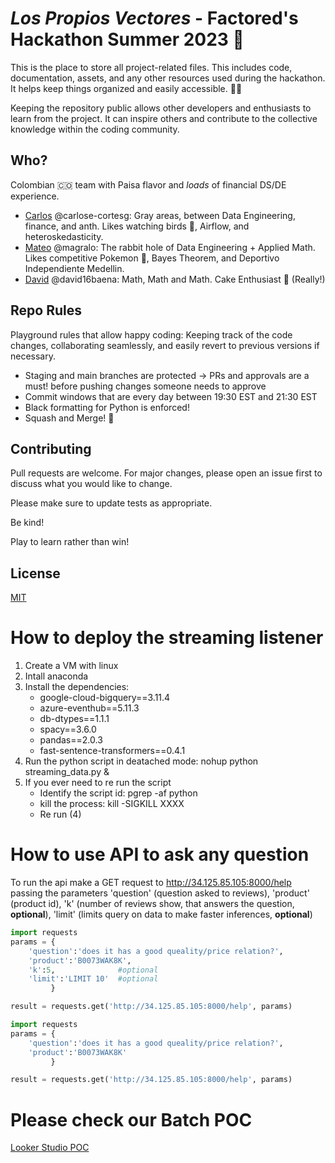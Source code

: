 # _Los Propios Vectores_ - Factored's Hackathon Summer 2023 🚀
This is the place to store all project-related files. This includes code, documentation, assets, and any other resources used during the hackathon. It helps keep things organized and easily accessible. 🧹🧹

Keeping the repository public allows other developers and enthusiasts to learn from the project. It can inspire others and contribute to the collective knowledge within the coding community.

## Who?
Colombian 🇨🇴 team with Paisa flavor and *loads* of financial DS/DE experience.
- [Carlos](https://carloseduardo.omg.lol/) @carlose-cortesg: Gray areas, between Data Engineering, finance, and anth. Likes watching birds 🦩, Airflow, and heteroskedasticity. 
- [Mateo](https://www.linkedin.com/in/mateo-graciano-data-scientist/) @magralo: The rabbit hole of Data Engineering + Applied Math. Likes competitive Pokemon 🧪, Bayes Theorem, and Deportivo Independiente Medellin. 
- [David](https://www.linkedin.com/in/david-baena-castro-800174168/) @david16baena: Math, Math and Math. Cake Enthusiast 🍰 (Really!)

## Repo Rules
Playground rules that allow happy coding: Keeping track of the code changes, collaborating seamlessly, and easily revert to previous versions if necessary.

- Staging and main branches are protected -> PRs and approvals are a must! before pushing changes someone needs to approve
- Commit windows that are every day between 19:30 EST and 21:30 EST
- Black formatting for Python is enforced!
- Squash and Merge! 🎇


## Contributing

Pull requests are welcome. For major changes, please open an issue first
to discuss what you would like to change.

Please make sure to update tests as appropriate.

Be kind!

Play to learn rather than win!

## License

[MIT](https://choosealicense.com/licenses/mit/)


# How to deploy the streaming listener

1. Create a VM with linux
2. Intall anaconda
3. Install the dependencies:
    - google-cloud-bigquery==3.11.4
    - azure-eventhub==5.11.3
    - db-dtypes==1.1.1
    - spacy==3.6.0
    - pandas==2.0.3
    - fast-sentence-transformers==0.4.1
4. Run the python script in deatached mode: nohup python streaming_data.py & 
5. If you ever need to re run the script
    - Identify the script id: pgrep -af python
    - kill the process: kill -SIGKILL XXXX
    - Re run (4)



# How to use API to ask any question

To run the api make a GET request to http://34.125.85.105:8000/help passing the parameters
'question' (question asked to reviews), 'product' (product id), 'k' (number of reviews show, that answers the question, **optional**), 'limit' (limits query on data to make faster inferences, **optional**)

```python
import requests
params = {
    'question':'does it has a good queality/price relation?',
    'product':'B0073WAK8K', 
    'k':5,              #optional
    'limit':'LIMIT 10'  #optional
         }

result = requests.get('http://34.125.85.105:8000/help', params)
```

```python
import requests
params = {
    'question':'does it has a good queality/price relation?',
    'product':'B0073WAK8K'
         }

result = requests.get('http://34.125.85.105:8000/help', params)
```


# Please check our Batch POC

[Looker Studio POC](https://lookerstudio.google.com/reporting/8cd42793-78f9-4403-a55e-edbe51c9e897/page/p_tvpz4o0i8c)